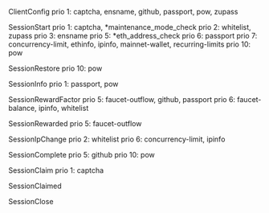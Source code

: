 
ClientConfig
    prio 1: captcha, ensname, github, passport, pow, zupass

SessionStart
    prio 1: captcha, *maintenance_mode_check
    prio 2: whitelist, zupass
    prio 3: ensname
    prio 5: *eth_address_check
    prio 6: passport
    prio 7: concurrency-limit, ethinfo, ipinfo, mainnet-wallet, recurring-limits
    prio 10: pow

SessionRestore
    prio 10: pow

SessionInfo
    prio 1: passport, pow

SessionRewardFactor
    prio 5: faucet-outflow, github, passport
    prio 6: faucet-balance, ipinfo, whitelist

SessionRewarded
    prio 5: faucet-outflow

SessionIpChange
    prio 2: whitelist
    prio 6: concurrency-limit, ipinfo

SessionComplete
    prio 5: github
    prio 10: pow

SessionClaim
    prio 1: captcha

SessionClaimed

SessionClose

